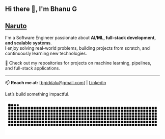 ## Hi there 👋, I'm Bhanu G
[Naruto](naruto.gif)
---
I'm a Software Engineer passionate about **AI/ML, full-stack development, and scalable systems**.  
I enjoy solving real-world problems, building projects from scratch, and continuously learning new technologies.  

📂 Check out my repositories for projects on machine learning, pipelines, and full-stack applications.  

---
📫 **Reach me at:** [bgiddalu@gmail.com] | [LinkedIn](https://www.linkedin.com/in/giddalurubhanuteja/ ) 
  

Let’s build something impactful.

<picture>
  <source media="(prefers-color-scheme: dark)" srcset="https://raw.githubusercontent.com/Bhanutejagiddaluru/Bhanutejagiddaluru/output/github-snake-dark.svg" />
  <source media="(prefers-color-scheme: light)" srcset="https://raw.githubusercontent.com/Bhanutejagiddaluru/Bhanutejagiddaluru/output/github-snake.svg" />
  <img alt="github-snake" src="https://raw.githubusercontent.com/Bhanutejagiddaluru/Bhanutejagiddaluru/output/github-snake.svg" />
</picture>
